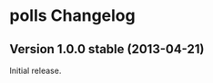 polls Changelog
===============

Version 1.0.0 stable (2013-04-21)
---------------------------------

Initial release.